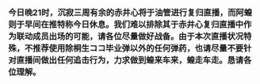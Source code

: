 ### 今日晚21时，沉寂三周有余的赤井心将于油管进行复归直播，而阿蝗则于早间在推特称今日休息。我们难以排除其于赤井心复归直播中作为联动成员出场的可能，请各位尽量做好战备。由于本次直播状况特殊，不推荐使用除桐生ココ毕业弹以外的任何弹药，也请尽量不要针对直播间做出任何追击行为，力求做到蝗来车来，蝗走车走。恳请各位理解。